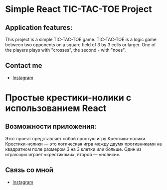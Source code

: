 # Simple React TIC-TAC-TOE Project
## Application features:
This project is a simple TIC-TAC-TOE game. TIC-TAC-TOE is a logic game between two opponents on a square field of 3 by 3 cells or larger. One of the players plays with "crosses", the second - with "noes".

## Contact me
- [Instagram](https://www.instagram.com/ogkkk.exe/)


# Простые крестики-нолики с использованием React
## Возможности приложения:
Этот проект представляет собой простую игру Крестики-нолики. Крестики-нолики — это логическая игра между двумя противниками на квадратном поле размером 3 на 3 клетки или больше. Один из играющих играет «крестиками», второй — «нолики».

## Связь со мной
- [Instagram](https://www.instagram.com/ogkkk.exe/)
